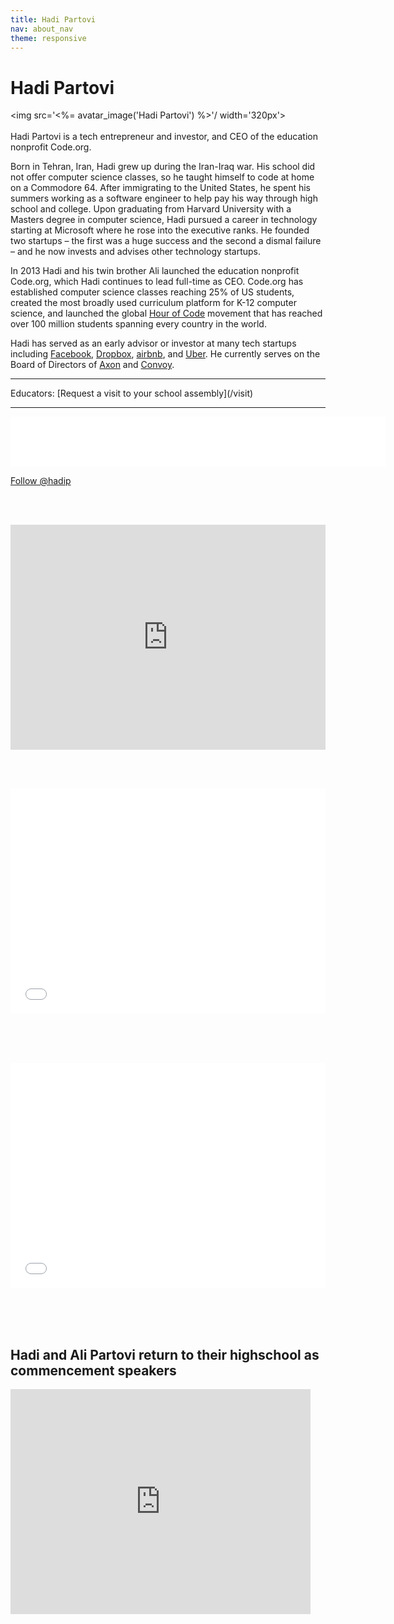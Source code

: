 ```yaml
---
title: Hadi Partovi
nav: about_nav
theme: responsive
---
```

# Hadi Partovi

<img src='<%= avatar_image('Hadi Partovi') %>'/ width='320px'>
<br/>
<br/>
Hadi Partovi is a tech entrepreneur and investor, and CEO of the education nonprofit Code.org. 

Born in Tehran, Iran, Hadi grew up during the Iran-Iraq war. His school did not offer computer science classes, so he taught himself to code at home on a Commodore 64. After immigrating to the United States, he spent his summers working as a software engineer to help pay his way through high school and college. Upon graduating from Harvard University with a Masters degree in computer science, Hadi pursued a career in technology starting at Microsoft where he rose into the executive ranks. He founded two startups – the first was a huge success and the second a dismal failure – and he now invests and advises other technology startups.

In 2013 Hadi and his twin brother Ali launched the education nonprofit Code.org, which Hadi continues to lead full-time as CEO. Code.org has established computer science classes reaching 25% of US students, created the most broadly used curriculum platform for K-12 computer science, and launched the global [Hour of Code](http://hourofcode.com) movement that has reached over 100 million students spanning every country in the world.

Hadi has served as an early advisor or investor at many tech startups including [Facebook](http://www.facebook.com), [Dropbox](http://www.dropbox.com), [airbnb](http://www.airbnb.com), and [Uber](http://www.uber.com). He currently serves on the Board of Directors of [Axon](http://axon.com) and [Convoy](http://www.convoy.com).

<hr/>
Educators: [Request a visit to your school assembly](/visit)
<hr/>

<iframe src="//www.facebook.com/plugins/follow.php?href=http%3A%2F%2Fwww.facebook.com%2Fhadi&amp;width=600&amp;height=80&amp;colorscheme=light&amp;layout=standard&amp;show_faces=true&amp;appId=516556435052145" scrolling="no" frameborder="0" style="border:none; overflow:hidden; width:600px; height:80px;" allowTransparency="true"></iframe>

<a href="https://twitter.com/hadip" class="twitter-follow-button" data-show-count="true" data-size="large">Follow @hadip</a>

<script>!function(d,s,id){var js,fjs=d.getElementsByTagName(s)[0],p=/^http:/.test(d.location)?'http':'https';if(!d.getElementById(id)){js=d.createElement(s);js.id=id;js.src=p+'://platform.twitter.com/widgets.js';fjs.parentNode.insertBefore(js,fjs);}}(document, 'script', 'twitter-wjs');</script>



<br/><br/>

<iframe style="max-width: 100%" src="https://www.facebook.com/plugins/video.php?href=https%3A%2F%2Fwww.facebook.com%2FNASDAQ%2Fvideos%2F10154693804912429%2F&show_text=0&width=640" width="640" height="360" style="border:none;overflow:hidden" scrolling="no" frameborder="0" allowTransparency="true" allowFullScreen="true"></iframe>

<br/><br/>


<iframe style="max-width: 100%" width="640" height="360" src="//www.youtube.com/embed/m-U9wzC9xLk" frameborder="0" allowfullscreen></iframe>

<br/><br/><br/>

<iframe style="max-width: 100%" width="640" height="360" src="//www.youtube.com/embed/GsagBkLXtRE" frameborder="0" allowfullscreen></iframe>


<br/><br/><br/>
## Hadi and Ali Partovi return to their highschool as commencement speakers

<iframe style="max-width: 100%" width="480" height="360" src="https://www.youtube.com/embed/mVMKC6t0c8I" frameborder="0" allowfullscreen></iframe>